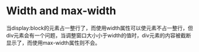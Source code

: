 # Width and max-width
当display:block的元素占一整行了，而使用width属性可以使元素不占一整行，但div元素会有一个问题，当调整窗口大小小于width的值时，div元素的内容被截断显示了，而使用max-width属性则不会。
